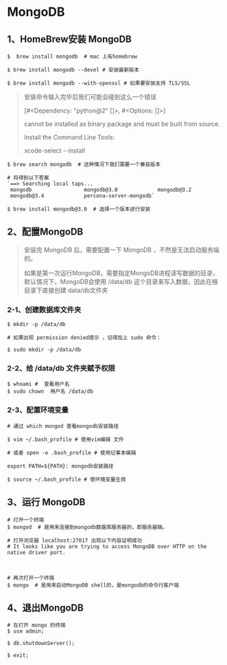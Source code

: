 # MongoDB

## 1、HomeBrew安装 MongoDB

```shell
$  brew install mongodb  # mac 上有homebrew

$ brew install mongodb --devel # 安装最新版本

$ brew install mongodb --with-openssl # 如果要安装支持 TLS/SSL 
```

> 安装命令输入完毕后我们可能会碰到这么一个错误
>
>   [#<Dependency: "python@2" []>, #<Options: []>]
>
> cannot be installed as binary package and must be built from source.
>
> Install the Command Line Tools:
>
>   xcode-select --install



```shell
$ brew search mongodb  # 这种情况下我们需要一个兼容版本

# 将得到以下答案
`==> Searching local taps...
 mongodb                 mongodb@3.0             mongodb@3.2             
 mongodb@3.4             percona-server-mongodb`
```



```shell
$ brew install mongodb@3.0  # 选择一个版本进行安装
```



## 2、配置MongoDB

>安装完 MongoDB 后，需要配置一下 MongoDB ，不然是无法启动服务端的。
>
>如果是第一次运行MongoDB，需要指定MongoDB进程读写数据的目录，默认情况下，MongoDB会使用 /data/db 这个目录来写入数据，因此在根目录下直接创建 data/db文件夹

### 2-1、创建数据库文件夹

```shell
$ mkdir -p /data/db

# 如果出现 permission denied提示 ，记得加上 sudo 命令：

$ sudo mkdir -p /data/db
```

### 2-2、给 /data/db 文件夹赋予权限

```shell
$ whoami #	查看用户名
$ sudo chown  用户名 /data/db
```

### 2-3、配置环境变量

```shell
# 通过 which mongod 查看mongodb安装路径

$ vim ~/.bash_profile # 使用vim编辑 文件

# 或者 open -e .bash_profile # 使用记事本编辑

export PATH=${PATH}: mongodb安装路径

$ source ~/.bash_profile # 使环境变量生效
```



## 3、运行 MongoDB

```shell
# 打开一个终端
$ mongod  # 是用来连接到mongodb数据库服务器的，即服务器端。

# 打开浏览器 localhost:27017 出现以下内容证明成功
# It looks like you are trying to access MongoDB over HTTP on the native driver port.



# 再次打开一个终端
$ mongo  # 是用来启动MongoDB shell的，是mongodb的命令行客户端
```



## 4、退出MongoDB

```shell
# 在打开 mongo 的终端
$ use admin;

$ db.shutdownServer();

$ exit;
```

